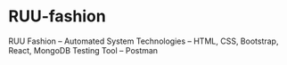 # RUU-fashion
RUU Fashion – Automated System Technologies – HTML, CSS, Bootstrap, React, MongoDB Testing Tool – Postman
